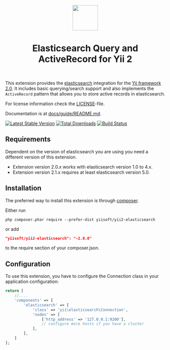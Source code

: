 <p align="center">
    <a href="https://www.elastic.co/products/elasticsearch" target="_blank" rel="external">
        <img src="https://static-www.elastic.co/assets/blt45b0886c90beceee/logo-elastic.svg" height="80px">
    </a>
    <h1 align="center">Elasticsearch Query and ActiveRecord for Yii 2</h1>
    <br>
</p>

This extension provides the [elasticsearch](https://www.elastic.co/products/elasticsearch) integration for the [Yii framework 2.0](http://www.yiiframework.com).
It includes basic querying/search support and also implements the `ActiveRecord` pattern that allows you to store active
records in elasticsearch.

For license information check the [LICENSE](LICENSE.md)-file.

Documentation is at [docs/guide/README.md](docs/guide/README.md).

[![Latest Stable Version](https://poser.pugx.org/yiisoft/yii2-elasticsearch/v/stable.png)](https://packagist.org/packages/yiisoft/yii2-elasticsearch)
[![Total Downloads](https://poser.pugx.org/yiisoft/yii2-elasticsearch/downloads.png)](https://packagist.org/packages/yiisoft/yii2-elasticsearch)
[![Build Status](https://travis-ci.org/yiisoft/yii2-elasticsearch.svg?branch=master)](https://travis-ci.org/yiisoft/yii2-elasticsearch)

Requirements
------------

Dependent on the version of elasticsearch you are using you need a different version of this extension.

- Extension version 2.0.x works with elasticsearch version 1.0 to 4.x.
- Extension version 2.1.x requires at least elasticsearch version 5.0.

Installation
------------

The preferred way to install this extension is through [composer](http://getcomposer.org/download/).

Either run

```
php composer.phar require --prefer-dist yiisoft/yii2-elasticsearch
```

or add

```json
"yiisoft/yii2-elasticsearch": "~2.0.0"
```

to the require section of your composer.json.

Configuration
-------------

To use this extension, you have to configure the Connection class in your application configuration:

```php
return [
    //....
    'components' => [
        'elasticsearch' => [
            'class' => 'yii\elasticsearch\Connection',
            'nodes' => [
                ['http_address' => '127.0.0.1:9200'],
                // configure more hosts if you have a cluster
            ],
        ],
    ]
];
```
